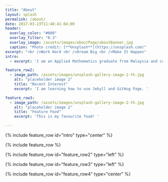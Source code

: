 ```yaml
---
title: "About"
layout: splash
permalink: /about/
date: 2017-03-23T11:48:41-04:00
header:
  overlay_color: "#000"
  overlay_filter: "0.3"
  overlay_image: /assets/images/aboutPage/aboutBanner.jpg
  caption: "Photo credit: [**Unsplash**](https://unsplash.com)"
excerpt: "<br />Work Hard <br />Dream Big <br />Make It Happen"
intro: 
  - excerpt: 'I am an Applied Mathematics graduate from Malaysia and currently working in Singapore. I am passionate about learning new things especially lastest tech and data science related stuff.'

feature_row2:
  - image_path: /assets/images/unsplash-gallery-image-2-th.jpg
    alt: "placeholder image 2"
    title: "Recent Interest"
    excerpt: 'I am learning how to use Jekyll and GitHug Page. '

feature_row3:
  - image_path: /assets/images/unsplash-gallery-image-2-th.jpg
    alt: "placeholder image 2"
    title: "Feature Food"
    excerpt: 'This is my favourite food! '

---
```


{% include feature_row id="intro" type="center" %}

{% include feature_row %}

{% include feature_row id="feature_row2" type="left" %}

{% include feature_row id="feature_row3" type="left" %}

{% include feature_row id="feature_row4" type="center" %}